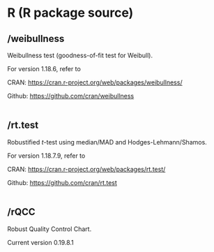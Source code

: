 # R (R package source)

## /weibullness 
Weibullness test (goodness-of-fit test for Weibull).  <br /> 


For version 1.18.6, refer to <br /> 

CRAN: <https://cran.r-project.org/web/packages/weibullness/> <br />

Github: <https://github.com/cran/weibullness>  <br /><br />


## /rt.test 
Robustified *t*-test using median/MAD and Hodges-Lehmann/Shamos.<br />  
 
  
For version 1.18.7.9, refer to <br /> 

CRAN: <https://cran.r-project.org/web/packages/rt.test/> <br />
 
Github: <https://github.com/cran/rt.test>  <br /><br />


## /rQCC
Robust Quality Control Chart. <br />


Current version 0.19.8.1

